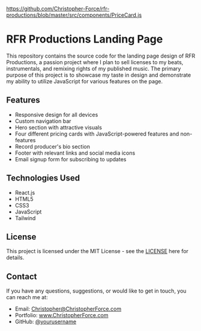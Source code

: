 https://github.com/Christopher-Force/rfr-productions/blob/master/src/components/PriceCard.js

<h1>RFR Productions Landing Page</h1>
<p>This repository contains the source code for the landing page design of RFR Productions, a passion project where I plan to sell licenses to my beats, instrumentals, and remixing rights of my published music. The primary purpose of this project is to showcase my taste in design and demonstrate my ability to utilize JavaScript for various features on the page.</p>
<h2>Features</h2>
<ul>
<li>Responsive design for all devices</li>
<li>Custom navigation bar</li>
<li>Hero section with attractive visuals</li>
<li>Four different pricing cards with JavaScript-powered features and non-features</li>
<li>Record producer's bio section</li>
<li>Footer with relevant links and social media icons</li>
<li>Email signup form for subscribing to updates</li>
</ul>
<h2>Technologies Used</h2>
<ul>
<li>React.js</li>
<li>HTML5</li>
<li>CSS3</li>
<li>JavaScript</li>
<li>Tailwind</li>
</ul>

<h2>License</h2>
<p>This project is licensed under the MIT License - see the <a href="https://opensource.org/license/mit/" target="_new">LICENSE</a> here for details.</p>
<h2>Contact</h2>
<p>If you have any questions, suggestions, or would like to get in touch, you can reach me at:</p>
<ul>
<li>Email: <a href="mailto:christopher@christopherforce.com" target="_new">Christopher@ChristopherForce.com</a></li>
<li>Portfolio: <a href="https://christopherforce.com" target="_new">www.ChristopherForce.com</a></li>
<li>GitHub: <a href="https://github.com/Christopher-Force" target="_new">@yourusername</a></li>

</ul>
